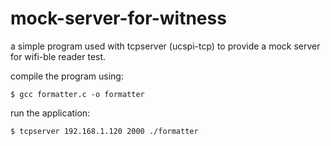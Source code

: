mock-server-for-witness
=======================

a simple program used with tcpserver (ucspi-tcp) to provide a mock server for wifi-ble reader test.

compile the program using:

	$ gcc formatter.c -o formatter

run the application:

	$ tcpserver 192.168.1.120 2000 ./formatter


